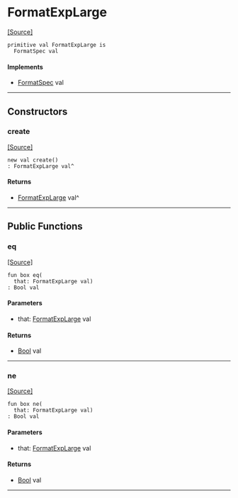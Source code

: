 # FormatExpLarge
<span class="source-link">[[Source]](src/format/format_spec.md#L28)</span>
```pony
primitive val FormatExpLarge is
  FormatSpec val
```

#### Implements

* [FormatSpec](format-FormatSpec.md) val

---

## Constructors

### create
<span class="source-link">[[Source]](src/format/format_spec.md#L28)</span>


```pony
new val create()
: FormatExpLarge val^
```

#### Returns

* [FormatExpLarge](format-FormatExpLarge.md) val^

---

## Public Functions

### eq
<span class="source-link">[[Source]](src/format/format_spec.md#L29)</span>


```pony
fun box eq(
  that: FormatExpLarge val)
: Bool val
```
#### Parameters

*   that: [FormatExpLarge](format-FormatExpLarge.md) val

#### Returns

* [Bool](builtin-Bool.md) val

---

### ne
<span class="source-link">[[Source]](src/format/format_spec.md#L29)</span>


```pony
fun box ne(
  that: FormatExpLarge val)
: Bool val
```
#### Parameters

*   that: [FormatExpLarge](format-FormatExpLarge.md) val

#### Returns

* [Bool](builtin-Bool.md) val

---


